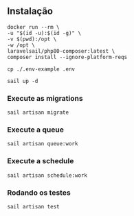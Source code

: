 ## Instalação

```
docker run --rm \
-u "$(id -u):$(id -g)" \
-v $(pwd):/opt \
-w /opt \
laravelsail/php80-composer:latest \
composer install --ignore-platform-reqs
```

`cp ./.env-example .env`

`sail up -d`
### Execute as migrations
`sail artisan migrate`
### Execute a queue
`sail artisan queue:work`
### Execute a schedule
`sail artisan schedule:work`

### Rodando os testes
`sail artisan test`
